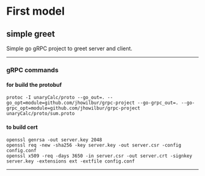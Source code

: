 # First model
## simple greet

Simple go gRPC project to greet server and client.

---

### gRPC commands

#### for build the protobuf
~~~
protoc -I unaryCalc/proto --go_out=. --go_opt=module=github.com/jhowilbur/grpc-project --go-grpc_out=. --go-grpc_opt=module=github.com/jhowilbur/grpc-project unaryCalc/proto/sum.proto
~~~

#### to build cert
~~~
openssl genrsa -out server.key 2048
openssl req -new -sha256 -key server.key -out server.csr -config config.conf
openssl x509 -req -days 3650 -in server.csr -out server.crt -signkey server.key -extensions ext -extfile config.conf
~~~

---

